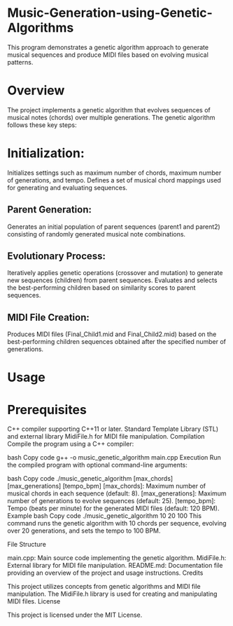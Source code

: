 # Music-Generation-using-Genetic-Algorithms

This program demonstrates a genetic algorithm approach to generate musical sequences and produce MIDI files based on evolving musical patterns.

# Overview

The project implements a genetic algorithm that evolves sequences of musical notes (chords) over multiple generations. The genetic algorithm follows these key steps:

# Initialization:
Initializes settings such as maximum number of chords, maximum number of generations, and tempo.
Defines a set of musical chord mappings used for generating and evaluating sequences.
## Parent Generation:
Generates an initial population of parent sequences (parent1 and parent2) consisting of randomly generated musical note combinations.
## Evolutionary Process:
Iteratively applies genetic operations (crossover and mutation) to generate new sequences (children) from parent sequences.
Evaluates and selects the best-performing children based on similarity scores to parent sequences.
## MIDI File Creation:
Produces MIDI files (Final_Child1.mid and Final_Child2.mid) based on the best-performing children sequences obtained after the specified number of generations.
# Usage

# Prerequisites
C++ compiler supporting C++11 or later.
Standard Template Library (STL) and external library MidiFile.h for MIDI file manipulation.
Compilation
Compile the program using a C++ compiler:

bash
Copy code
g++ -o music_genetic_algorithm main.cpp
Execution
Run the compiled program with optional command-line arguments:

bash
Copy code
./music_genetic_algorithm [max_chords] [max_generations] [tempo_bpm]
[max_chords]: Maximum number of musical chords in each sequence (default: 8).
[max_generations]: Maximum number of generations to evolve sequences (default: 25).
[tempo_bpm]: Tempo (beats per minute) for the generated MIDI files (default: 120 BPM).
Example
bash
Copy code
./music_genetic_algorithm 10 20 100
This command runs the genetic algorithm with 10 chords per sequence, evolving over 20 generations, and sets the tempo to 100 BPM.

File Structure

main.cpp: Main source code implementing the genetic algorithm.
MidiFile.h: External library for MIDI file manipulation.
README.md: Documentation file providing an overview of the project and usage instructions.
Credits

This project utilizes concepts from genetic algorithms and MIDI file manipulation.
The MidiFile.h library is used for creating and manipulating MIDI files.
License

This project is licensed under the MIT License.
